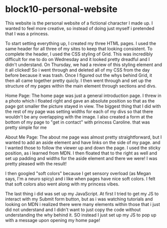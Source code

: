 # block10-personal-website
This website is the personal website of a fictional character I made up. I wanted to feel more creative, so instead of doing just myself i pretended that I was a princess. 

To start setting everything up, I created my three HTML pages. I used the same header for all three of my sites to keep that looking consistent. To complete the header, I used the CSS styling of Grid. This was incredibly difficult for me to do on Wednesday and it looked pretty dreadful and I didn't understand. On Thursday, we had a review of this styling element and it all clicked! So i went through and deleted all of my CSS from the day before because it was trash. Once I figured out the whys behind Grid, it then all came together pretty quicly. I then went through and set up the structure of my pages within the main element through sections and divs. 

Home Page:
The home page was just a general introduction page. I threw in a photo which i floated right and gave an absolute position so that as the page got smaller the picture stayed in view. The biggest thing that I did with the rest of my page was setting widths for each of my divs so that there wouldn't be any overlapping with the image. I also created a form at the bottom of my page to "get in contact" with princess Caroline. that was pretty simple for me

About Me Page:
The about me page was almost pretty straightforward, but I wanted to add an aside element and have links on the side of my page. and I wanted those to follow the viewer up and down the page. I used the sticky position, as i learned from MDN. I then floated that to the right as well and set up padding and widths for the aside element and there we were! I was pretty pleased with the result!

I then googled "soft colors" because I get sensory overload (as Megan says, I'm a neuro spicy) and i like when pages have nice soft colors. I felt that soft colors also went along with my princess vibes. 

The last thing i did was set up my JavaScript. At first I tried to get my JS to interact with my Submit form button, but as i was watching tutorials and looking on MDN i realized there were many elements within those that i just did not understand and I didn't want to just copy the code without understanding the why behind it. SO instead I just set up my JS to pop up with a message upon opening my home page!
